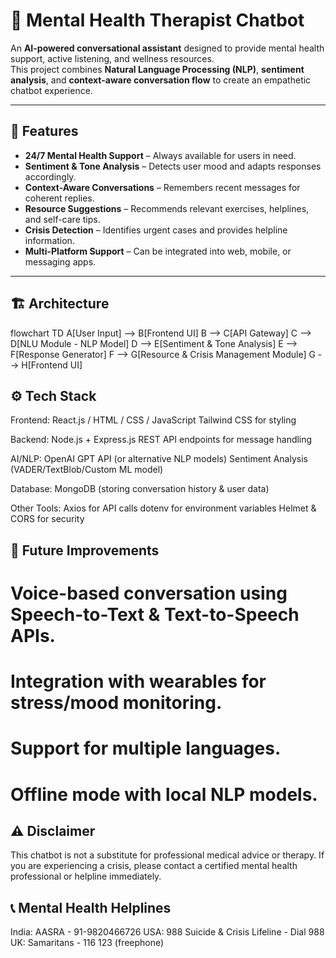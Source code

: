 # 🧠 Mental Health Therapist Chatbot

An **AI-powered conversational assistant** designed to provide mental health support, active listening, and wellness resources.  
This project combines **Natural Language Processing (NLP)**, **sentiment analysis**, and **context-aware conversation flow** to create an empathetic chatbot experience.

---

## 📌 Features

- **24/7 Mental Health Support** – Always available for users in need.
- **Sentiment & Tone Analysis** – Detects user mood and adapts responses accordingly.
- **Context-Aware Conversations** – Remembers recent messages for coherent replies.
- **Resource Suggestions** – Recommends relevant exercises, helplines, and self-care tips.
- **Crisis Detection** – Identifies urgent cases and provides helpline information.
- **Multi-Platform Support** – Can be integrated into web, mobile, or messaging apps.

---

## 🏗️ Architecture


flowchart TD
    A[User Input] --> B[Frontend UI]
    B --> C[API Gateway]
    C --> D[NLU Module - NLP Model]
    D --> E[Sentiment & Tone Analysis]
    E --> F[Response Generator]
    F --> G[Resource & Crisis Management Module]
    G --> H[Frontend UI]


## ⚙️ Tech Stack

Frontend:
React.js / HTML / CSS / JavaScript
Tailwind CSS for styling

Backend:
Node.js + Express.js
REST API endpoints for message handling

AI/NLP:
OpenAI GPT API (or alternative NLP models)
Sentiment Analysis (VADER/TextBlob/Custom ML model)

Database:
MongoDB (storing conversation history & user data)

Other Tools:
Axios for API calls
dotenv for environment variables
Helmet & CORS for security

## 📌 Future Improvements
 # Voice-based conversation using Speech-to-Text & Text-to-Speech APIs.
 # Integration with wearables for stress/mood monitoring.
 # Support for multiple languages.
 # Offline mode with local NLP models.

## ⚠️ Disclaimer
This chatbot is not a substitute for professional medical advice or therapy.
If you are experiencing a crisis, please contact a certified mental health professional or helpline immediately.

## 📞 Mental Health Helplines
India: AASRA - 91-9820466726
USA: 988 Suicide & Crisis Lifeline - Dial 988
UK: Samaritans - 116 123 (freephone)
